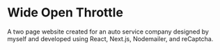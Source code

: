 # Wide Open Throttle
A two page website created for an auto service company designed by myself and developed using React, Next.js, Nodemailer, and reCaptcha.